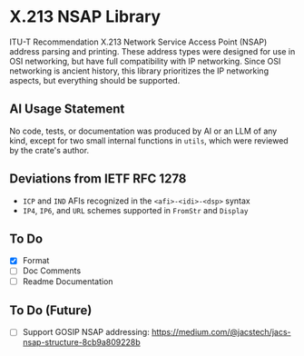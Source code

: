 # X.213 NSAP Library

ITU-T Recommendation X.213 Network Service Access Point (NSAP) address parsing
and printing. These address types were designed for use in OSI networking, but
have full compatibility with IP networking. Since OSI networking is ancient
history, this library prioritizes the IP networking aspects, but everything
should be supported.

## AI Usage Statement

No code, tests, or documentation was produced by AI or an LLM of any kind,
except for two small internal functions in `utils`, which were reviewed by the
crate's author.

## Deviations from IETF RFC 1278

- `ICP` and `IND` AFIs recognized in the `<afi>-<idi>-<dsp>` syntax
- `IP4`, `IP6`, and `URL` schemes supported in `FromStr` and `Display`

## To Do

- [x] Format
- [ ] Doc Comments
- [ ] Readme Documentation

## To Do (Future)

- [ ] Support GOSIP NSAP addressing: https://medium.com/@jacstech/jacs-nsap-structure-8cb9a809228b
